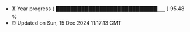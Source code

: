 - ⏳ Year progress { ████████████████████████████▁▁ } 95.48 %
- ⏰ Updated on Sun, 15 Dec 2024 11:17:13 GMT

